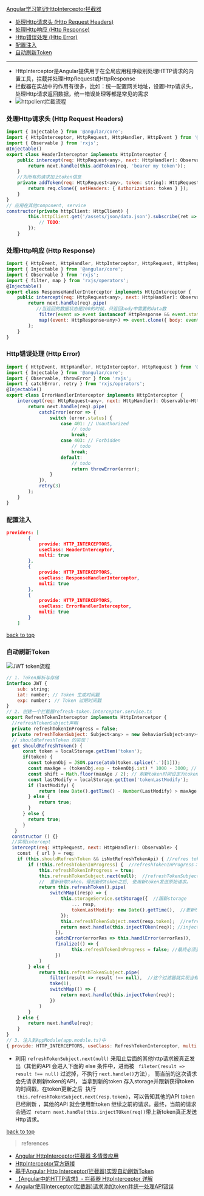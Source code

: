 [Angular学习笔记HttpInterceptor拦截器](#top)

  - [处理Http请求头 (Http Request Headers)](#处理http请求头-http-request-headers)
  - [处理Http响应 (Http Response)](#处理http响应-http-response)
  - [Http错误处理 (Http Error)](#http错误处理-http-error)
  - [配置注入](#配置注入)
  - [自动刷新Token](#自动刷新token)

-----------------------------------------------------

- HttpInterceptor是Angular提供用于在全局应用程序级别处理HTTP请求的内置工具，拦截并处理HttpRequest或HttpResponse
- 拦截器在实战中的作用有很多，比如：统一配置网关地址，设置Http请求头，处理Http请求返回数据，统一错误处理等都是常见的需求
- ![httpclient拦截流程](httpclient拦截流程.png)

### 处理Http请求头 (Http Request Headers)

```javascript
import { Injectable } from '@angular/core';
import { HttpInterceptor, HttpRequest, HttpHandler, HttpEvent } from '@angular/common/http';
import { Observable } from 'rxjs';
@Injectable()
export class HeaderInterceptor implements HttpInterceptor {
    public intercept(req: HttpRequest<any>, next: HttpHandler): Observable<HttpEvent<any>> {
        return next.handle(this.addToken(req, 'bearer my token'));
    }
    //为所有的请求加上token信息
    private addToken(req: HttpRequest<any>, token: string): HttpRequest<any> {
        return req.clone({ setHeaders: { Authorization: token } });
    }
}
// 应用在其他component, service
constructor(private httpClient: HttpClient) {
        this.httpClient.get('/assets/json/data.json').subscribe(ret => {
            // TODO:
        });
    }
```

### 处理Http响应 (Http Response)

```javascript
import { HttpEvent, HttpHandler, HttpInterceptor, HttpRequest, HttpResponse } from '@angular/common/http';
import { Injectable } from '@angular/core';
import { Observable } from 'rxjs';
import { filter, map } from 'rxjs/operators';
@Injectable()
export class ResponseHandlerInterceptor implements HttpInterceptor {
    public intercept(req: HttpRequest<any>, next: HttpHandler): Observable<HttpEvent<any>> {
        return next.handle(req).pipe(
           //当返回的数据状态是200的时候，只返回body中需要的data数
            filter(event => event instanceof HttpResponse && event.status === 200),
            map((event: HttpResponse<any>) => event.clone({ body: event.body.data }))
        );
    }
}
```

### Http错误处理 (Http Error)

```javascript
import { HttpEvent, HttpHandler, HttpInterceptor, HttpRequest } from '@angular/common/http';
import { Injectable } from '@angular/core';
import { Observable, throwError } from 'rxjs';
import { catchError, retry } from 'rxjs/operators';
@Injectable()
export class ErrorHandlerInterceptor implements HttpInterceptor {
    intercept(req: HttpRequest<any>, next: HttpHandler): Observable<HttpEvent<any>> {
        return next.handle(req).pipe(
            catchError(error => {
                switch (error.status) {
                    case 401: // Unauthorized
                        // todo
                        break;
                    case 403: // Forbidden
                        // todo
                        break;
                    default:
                        // todo
                        return throwError(error);
                }
            }),
            retry(3)
        );
    }
}
```

### 配置注入

```json
providers: [
        {
            provide: HTTP_INTERCEPTORS,
            useClass: HeaderInterceptor,
            multi: true
        },
        {
            provide: HTTP_INTERCEPTORS,
            useClass: ResponseHandlerInterceptor,
            multi: true
        },
        {
            provide: HTTP_INTERCEPTORS,
            useClass: ErrorHandlerInterceptor,
            multi: true
        }
    ]
```

[back to top](#top)

### 自动刷新Token

![JWT token流程](token流程.png)

```javascript
// 1. Token解析与存储
interface JWT {
    sub: string;
    iat: number; // Token 生成时间戳
    exp: number； // Token 过期时间戳
}
// 2. 创建一个拦截器refresh-token.interceptor.service.ts
export RefreshTokenInterceptor implements HttpIntercetpor {
  //refreshTokenSubject声明
  private refreshTokenInProgress = false;
  private refreshTokenSubject: Subject<any> = new BehaviorSubject<any>(null);
  // shouldRefreshToken 的实现：
  get shouldRefreshToken() {
      const token = localStorage.getItem('token');
      if(token) {
        const tokenObj = JSON.parse(atob(token.splice('.')[1]));
        const maxAge = (tokenObj.exp - tokenObj.iat) * 1000 - 3000; // 生命周期 - 3秒，留点buffer，避免 token太小的极端情况导致过期。
        const shift = Math.floor(maxAge / 2); // 刷新token时间设定为token过期时间的一半
        const lastModify = localStorage.getItem('tokenLastModify');
        if (lastModify) {
            return (new Date().getTime() - Number(LastModify) > maxAge - shift); 
        } else {
            return true;
        }
      } else {
        return true;
      }
   }
  constructor () {}
  //实现intercept
  intercept(req: HttpRequest, next: HttpHandler): Observable> { 
    const  { url } = req;
    if (this.shouldRefreshToken && isNotRefreshTokenApi) { //refres token的API不需要这个逻辑，直接请求就可以了，否则循环调用 refresh token API。
        if (!this.refreshTokenInProgress) {  //refreshTokenInProgress：这个变量用于标记当前是否有获取token的动作在进行中，当这个值为true 的时候其他的API将不会重复请求refresh token
            this.refreshTokenInProgress = true;  
            this.refreshTokenSubject.next(null);  //refreshTokenSubject  置空，拦截当前请求；
            //  重新获取token，得到新的token之后, 使用新token发送原始请求。
            return this.refreshToken().pipe(
                switchMap((resp) => {
                    this.storageService.setStorage({  //跟新storage
                        ... resp, 
                        tokenLastModify: new Date().getTime(),  //更新token刷新时间。
                    });
                    this.refreshTokenSubject.next(resp.token);  //refreshTokenSubject返回非null 值， 放行其他的API
                    return next.handle(this.injectTOken(req)); //injectTOken() 方法实现替换新token， 这里将使用新token发送原始请求
                  })，
                  catchError(errorRes => this.handlError(errorRes)),
                  finalize(() => {
                        this.refreshTokenInProgress = false; //最终必须要还原 refreshTokenInProgress状态，否则会阻止后面的请求通过。
                  }) 
            )
        } else {
            return this.refreshTokenSubject.pipe(
                filter(result => result !== null),  //这个过滤器就实现当有请求token的进程发生，挂起其他请求的作用。
                take(1),
                switchMap(() => {
                    return next.handle(this.injectToken(req));
                })
            )
        }
    } else {
        return next.handle(req);
    }
}
// 3. 注入到AppModule(app.module.ts)中
{ provide: HTTP_INTERCEPTORS, useClass: RefreshTokenInterceptor, multi: true },
```

- 利用 `refreshTokenSubject.next(null)` 来阻止后面的其他http请求被真正发出（其他的API 会进入下面的 else 条件中，进而被 ` fileter(result => result !== null)` 过滤掉，不执行 `next.handle()`方法）， 而当前的这次请求会先请求刷新token的API， 当拿到新的token 存入storage并跟新获得token的时间戳，在token更新之后  执行  `this.refreshTokenSubject.next(resp.token)`，可以告知其他的API token已经刷新 ，其他的API 就会使用新token 继续之前的请求。最终，当前的请求会通过  `return next.handle(this.injectTOken(req))`带上新token真正发送Http请求。

[back to top](#top)

> references
- [Angular HttpInterceptor拦截器 多情景应用](https://www.jianshu.com/p/8b080a2587c2)
- [HttpInterceptor官方链接](https://angular.io/guide/understanding-communicating-with-http#http-interceptors)
- [基于Angular Http Interceptor(拦截器)实现自动刷新Token](https://www.jianshu.com/p/1db9c9f294a3)
- [【Angular中的HTTP请求】- 拦截器 HttpInterceptor 详解](https://blog.csdn.net/evanyanglibo/article/details/122368884)
- [Angular使用Interceptor(拦截器)请求添加token并统一处理API错误](https://blog.csdn.net/donjan/article/details/103592341)
